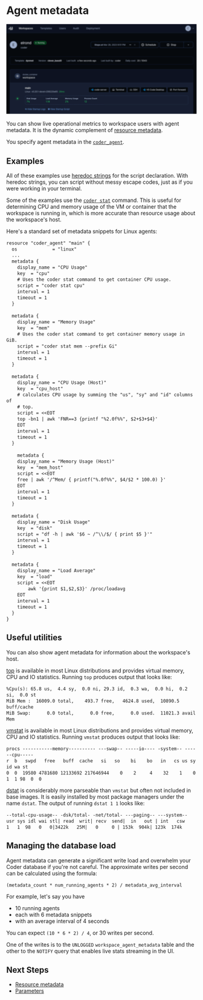 # Agent metadata

![agent-metadata](../images/agent-metadata.png)

You can show live operational metrics to workspace users with agent metadata. It
is the dynamic complement of [resource metadata](./resource-metadata.md).

You specify agent metadata in the
[`coder_agent`](https://registry.terraform.io/providers/coder/coder/latest/docs/resources/agent).

## Examples

All of these examples use
[heredoc strings](https://developer.hashicorp.com/terraform/language/expressions/strings#heredoc-strings)
for the script declaration. With heredoc strings, you can script without messy
escape codes, just as if you were working in your terminal.

Some of the examples use the [`coder stat`](../cli/stat.md) command. This is
useful for determining CPU and memory usage of the VM or container that the
workspace is running in, which is more accurate than resource usage about the
workspace's host.

Here's a standard set of metadata snippets for Linux agents:

```hcl
resource "coder_agent" "main" {
  os             = "linux"
  ...
  metadata {
    display_name = "CPU Usage"
    key  = "cpu"
    # Uses the coder stat command to get container CPU usage.
    script = "coder stat cpu"
    interval = 1
    timeout = 1
  }

  metadata {
    display_name = "Memory Usage"
    key  = "mem"
    # Uses the coder stat command to get container memory usage in GiB.
    script = "coder stat mem --prefix Gi"
    interval = 1
    timeout = 1
  }

  metadata {
    display_name = "CPU Usage (Host)"
    key  = "cpu_host"
    # calculates CPU usage by summing the "us", "sy" and "id" columns of
    # top.
    script = <<EOT
    top -bn1 | awk 'FNR==3 {printf "%2.0f%%", $2+$3+$4}'
    EOT
    interval = 1
    timeout = 1
  }

    metadata {
    display_name = "Memory Usage (Host)"
    key  = "mem_host"
    script = <<EOT
    free | awk '/^Mem/ { printf("%.0f%%", $4/$2 * 100.0) }'
    EOT
    interval = 1
    timeout = 1
  }

  metadata {
    display_name = "Disk Usage"
    key  = "disk"
    script = "df -h | awk '$6 ~ /^\\/$/ { print $5 }'"
    interval = 1
    timeout = 1
  }

  metadata {
    display_name = "Load Average"
    key  = "load"
    script = <<EOT
        awk '{print $1,$2,$3}' /proc/loadavg
    EOT
    interval = 1
    timeout = 1
  }
}
```

## Useful utilities

You can also show agent metadata for information about the workspace's host.

[top](https://manpages.ubuntu.com/manpages/jammy/en/man1/top.1.html) is
available in most Linux distributions and provides virtual memory, CPU and IO
statistics. Running `top` produces output that looks like:

```text
%Cpu(s): 65.8 us,  4.4 sy,  0.0 ni, 29.3 id,  0.3 wa,  0.0 hi,  0.2 si,  0.0 st
MiB Mem :  16009.0 total,    493.7 free,   4624.8 used,  10890.5 buff/cache
MiB Swap:      0.0 total,      0.0 free,      0.0 used.  11021.3 avail Mem
```

[vmstat](https://manpages.ubuntu.com/manpages/jammy/en/man8/vmstat.8.html) is
available in most Linux distributions and provides virtual memory, CPU and IO
statistics. Running `vmstat` produces output that looks like:

```text
procs -----------memory---------- ---swap-- -----io---- -system-- ------cpu-----
r  b   swpd   free   buff  cache   si   so    bi    bo   in   cs us sy id wa st
0  0  19580 4781680 12133692 217646944    0    2     4    32    1    0  1  1 98  0  0
```

[dstat](https://manpages.ubuntu.com/manpages/jammy/man1/dstat.1.html) is
considerably more parseable than `vmstat` but often not included in base images.
It is easily installed by most package managers under the name `dstat`. The
output of running `dstat 1 1` looks like:

```text
--total-cpu-usage-- -dsk/total- -net/total- ---paging-- ---system--
usr sys idl wai stl| read  writ| recv  send|  in   out | int   csw
1   1  98   0   0|3422k   25M|   0     0 | 153k  904k| 123k  174k
```

## Managing the database load

Agent metadata can generate a significant write load and overwhelm your Coder
database if you're not careful. The approximate writes per second can be
calculated using the formula:

```text
(metadata_count * num_running_agents * 2) / metadata_avg_interval
```

For example, let's say you have

- 10 running agents
- each with 6 metadata snippets
- with an average interval of 4 seconds

You can expect `(10 * 6 * 2) / 4`, or 30 writes per second.

One of the writes is to the `UNLOGGED` `workspace_agent_metadata` table and the
other to the `NOTIFY` query that enables live stats streaming in the UI.

## Next Steps

- [Resource metadata](./resource-metadata.md)
- [Parameters](./parameters.md)
